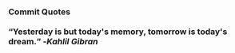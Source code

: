 ### Commit Quotes <br> <br> <q>Yesterday is but today's memory, tomorrow is today's dream.</q> -<em>Kahlil Gibran</em>

